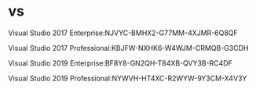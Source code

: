 # vs

Visual Studio 2017 Enterprise:NJVYC-BMHX2-G77MM-4XJMR-6Q8QF

Visual Studio 2017 Professional:KBJFW-NXHK6-W4WJM-CRMQB-G3CDH

Visual Studio 2019 Enterprise:BF8Y8-GN2QH-T84XB-QVY3B-RC4DF

Visual Studio 2019 Professional:NYWVH-HT4XC-R2WYW-9Y3CM-X4V3Y
